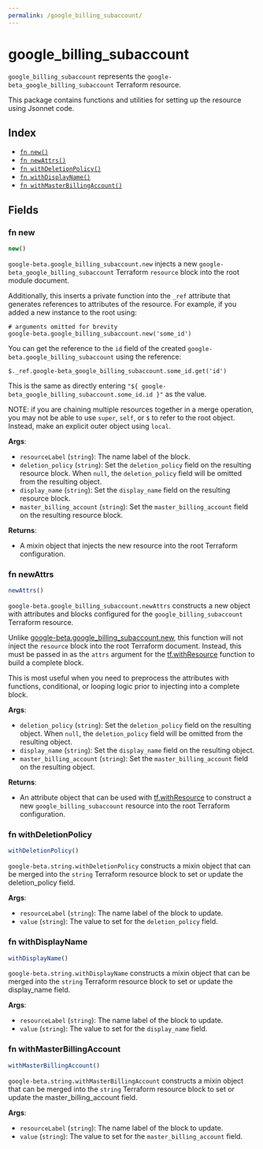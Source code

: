 ```yaml
---
permalink: /google_billing_subaccount/
---
```


# google_billing_subaccount

`google_billing_subaccount` represents the `google-beta_google_billing_subaccount` Terraform resource.



This package contains functions and utilities for setting up the resource using Jsonnet code.


## Index

* [`fn new()`](#fn-new)
* [`fn newAttrs()`](#fn-newattrs)
* [`fn withDeletionPolicy()`](#fn-withdeletionpolicy)
* [`fn withDisplayName()`](#fn-withdisplayname)
* [`fn withMasterBillingAccount()`](#fn-withmasterbillingaccount)

## Fields

### fn new

```ts
new()
```


`google-beta.google_billing_subaccount.new` injects a new `google-beta_google_billing_subaccount` Terraform `resource`
block into the root module document.

Additionally, this inserts a private function into the `_ref` attribute that generates references to attributes of the
resource. For example, if you added a new instance to the root using:

    # arguments omitted for brevity
    google-beta.google_billing_subaccount.new('some_id')

You can get the reference to the `id` field of the created `google-beta.google_billing_subaccount` using the reference:

    $._ref.google-beta_google_billing_subaccount.some_id.get('id')

This is the same as directly entering `"${ google-beta_google_billing_subaccount.some_id.id }"` as the value.

NOTE: if you are chaining multiple resources together in a merge operation, you may not be able to use `super`, `self`,
or `$` to refer to the root object. Instead, make an explicit outer object using `local`.

**Args**:
  - `resourceLabel` (`string`): The name label of the block.
  - `deletion_policy` (`string`): Set the `deletion_policy` field on the resulting resource block. When `null`, the `deletion_policy` field will be omitted from the resulting object.
  - `display_name` (`string`): Set the `display_name` field on the resulting resource block.
  - `master_billing_account` (`string`): Set the `master_billing_account` field on the resulting resource block.

**Returns**:
- A mixin object that injects the new resource into the root Terraform configuration.


### fn newAttrs

```ts
newAttrs()
```


`google-beta.google_billing_subaccount.newAttrs` constructs a new object with attributes and blocks configured for the `google_billing_subaccount`
Terraform resource.

Unlike [google-beta.google_billing_subaccount.new](#fn-new), this function will not inject the `resource`
block into the root Terraform document. Instead, this must be passed in as the `attrs` argument for the
[tf.withResource](https://github.com/tf-libsonnet/core/tree/main/docs#fn-withresource) function to build a complete block.

This is most useful when you need to preprocess the attributes with functions, conditional, or looping logic prior to
injecting into a complete block.

**Args**:
  - `deletion_policy` (`string`): Set the `deletion_policy` field on the resulting object. When `null`, the `deletion_policy` field will be omitted from the resulting object.
  - `display_name` (`string`): Set the `display_name` field on the resulting object.
  - `master_billing_account` (`string`): Set the `master_billing_account` field on the resulting object.

**Returns**:
  - An attribute object that can be used with [tf.withResource](https://github.com/tf-libsonnet/core/tree/main/docs#fn-withresource) to construct a new `google_billing_subaccount` resource into the root Terraform configuration.


### fn withDeletionPolicy

```ts
withDeletionPolicy()
```

`google-beta.string.withDeletionPolicy` constructs a mixin object that can be merged into the `string`
Terraform resource block to set or update the deletion_policy field.



**Args**:
  - `resourceLabel` (`string`): The name label of the block to update.
  - `value` (`string`): The value to set for the `deletion_policy` field.


### fn withDisplayName

```ts
withDisplayName()
```

`google-beta.string.withDisplayName` constructs a mixin object that can be merged into the `string`
Terraform resource block to set or update the display_name field.



**Args**:
  - `resourceLabel` (`string`): The name label of the block to update.
  - `value` (`string`): The value to set for the `display_name` field.


### fn withMasterBillingAccount

```ts
withMasterBillingAccount()
```

`google-beta.string.withMasterBillingAccount` constructs a mixin object that can be merged into the `string`
Terraform resource block to set or update the master_billing_account field.



**Args**:
  - `resourceLabel` (`string`): The name label of the block to update.
  - `value` (`string`): The value to set for the `master_billing_account` field.
